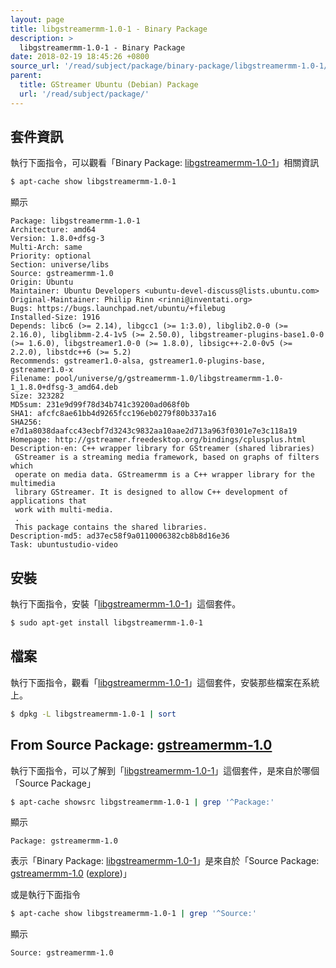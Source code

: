 ```yaml
---
layout: page
title: libgstreamermm-1.0-1 - Binary Package
description: >
  libgstreamermm-1.0-1 - Binary Package
date: 2018-02-19 18:45:26 +0800
source_url: '/read/subject/package/binary-package/libgstreamermm-1.0-1/index.md'
parent:
  title: GStreamer Ubuntu (Debian) Package
  url: '/read/subject/package/'
---
```



## 套件資訊

執行下面指令，可以觀看「Binary Package: [libgstreamermm-1.0-1](https://packages.ubuntu.com/artful/libgstreamermm-1.0-1)」相關資訊

``` sh
$ apt-cache show libgstreamermm-1.0-1
```

顯示

```
Package: libgstreamermm-1.0-1
Architecture: amd64
Version: 1.8.0+dfsg-3
Multi-Arch: same
Priority: optional
Section: universe/libs
Source: gstreamermm-1.0
Origin: Ubuntu
Maintainer: Ubuntu Developers <ubuntu-devel-discuss@lists.ubuntu.com>
Original-Maintainer: Philip Rinn <rinni@inventati.org>
Bugs: https://bugs.launchpad.net/ubuntu/+filebug
Installed-Size: 1916
Depends: libc6 (>= 2.14), libgcc1 (>= 1:3.0), libglib2.0-0 (>= 2.16.0), libglibmm-2.4-1v5 (>= 2.50.0), libgstreamer-plugins-base1.0-0 (>= 1.6.0), libgstreamer1.0-0 (>= 1.8.0), libsigc++-2.0-0v5 (>= 2.2.0), libstdc++6 (>= 5.2)
Recommends: gstreamer1.0-alsa, gstreamer1.0-plugins-base, gstreamer1.0-x
Filename: pool/universe/g/gstreamermm-1.0/libgstreamermm-1.0-1_1.8.0+dfsg-3_amd64.deb
Size: 323282
MD5sum: 231e9d99f78d34b741c39200ad068f0b
SHA1: afcfc8ae61bb4d9265fcc196eb0279f80b337a16
SHA256: e7d1a8038daafcc43ecbf7d3243c9832aa10aae2d713a963f0301e7e3c118a19
Homepage: http://gstreamer.freedesktop.org/bindings/cplusplus.html
Description-en: C++ wrapper library for GStreamer (shared libraries)
 GStreamer is a streaming media framework, based on graphs of filters which
 operate on media data. GStreamermm is a C++ wrapper library for the multimedia
 library GStreamer. It is designed to allow C++ development of applications that
 work with multi-media.
 .
 This package contains the shared libraries.
Description-md5: ad37ec58f9a0110006382cb8b8d16e36
Task: ubuntustudio-video

```

## 安裝

執行下面指令，安裝「[libgstreamermm-1.0-1](https://packages.ubuntu.com/artful/libgstreamermm-1.0-1)」這個套件。

``` sh
$ sudo apt-get install libgstreamermm-1.0-1
```

## 檔案

執行下面指令，觀看「[libgstreamermm-1.0-1](https://packages.ubuntu.com/artful/libgstreamermm-1.0-1)」這個套件，安裝那些檔案在系統上。

``` sh
$ dpkg -L libgstreamermm-1.0-1 | sort
```


## From Source Package: [gstreamermm-1.0](/book-framework-gstreamer/read/subject/package/source-package/gstreamermm-1.0)

執行下面指令，可以了解到「[libgstreamermm-1.0-1](https://packages.ubuntu.com/artful/libgstreamermm-1.0-1)」這個套件，是來自於哪個「Source Package」

``` sh
$ apt-cache showsrc libgstreamermm-1.0-1 | grep '^Package:'
```

顯示

```
Package: gstreamermm-1.0
```
表示「Binary Package: [libgstreamermm-1.0-1](https://packages.ubuntu.com/artful/libgstreamermm-1.0-1)」是來自於「Source Package: [gstreamermm-1.0](https://packages.ubuntu.com/source/artful/gstreamermm-1.0) ([explore](/book-framework-gstreamer/read/subject/package/source-package/gstreamermm-1.0))」

或是執行下面指令

``` sh
$ apt-cache show libgstreamermm-1.0-1 | grep '^Source:'
```

顯示

```
Source: gstreamermm-1.0
```
